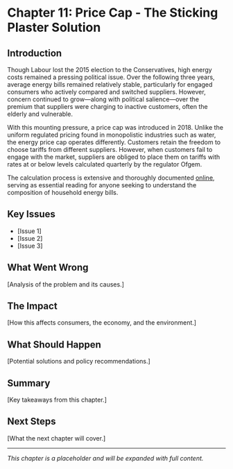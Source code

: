 # Chapter 11: Price Cap - The Sticking Plaster Solution

## Introduction

Though Labour lost the 2015 election to the Conservatives, high energy costs remained a pressing political issue. Over the following three years, average energy bills remained relatively stable, particularly for engaged consumers who actively compared and switched suppliers. However, concern continued to grow—along with political salience—over the premium that suppliers were charging to inactive customers, often the elderly and vulnerable.

With this mounting pressure, a price cap was introduced in 2018. Unlike the uniform regulated pricing found in monopolistic industries such as water, the energy price cap operates differently. Customers retain the freedom to choose tariffs from different suppliers. However, when customers fail to engage with the market, suppliers are obliged to place them on tariffs with rates at or below levels calculated quarterly by the regulator Ofgem.

The calculation process is extensive and thoroughly documented [online](https://www.ofgem.gov.uk/energy-regulation/domestic-and-non-domestic/energy-pricing-rules/energy-price-cap/energy-price-cap-default-tariff-levels), serving as essential reading for anyone seeking to understand the composition of household energy bills.

## Key Issues

- [Issue 1]
- [Issue 2]
- [Issue 3]

## What Went Wrong

[Analysis of the problem and its causes.]

## The Impact

[How this affects consumers, the economy, and the environment.]

## What Should Happen

[Potential solutions and policy recommendations.]

## Summary

[Key takeaways from this chapter.]

## Next Steps

[What the next chapter will cover.]

---

*This chapter is a placeholder and will be expanded with full content.*